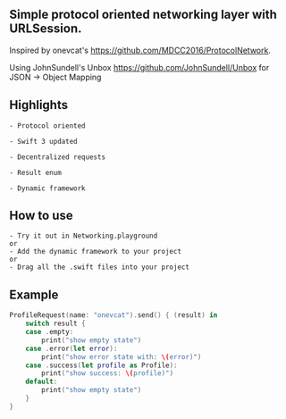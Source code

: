 ## Simple protocol oriented networking layer with URLSession.   

Inspired by onevcat's https://github.com/MDCC2016/ProtocolNetwork.  

Using JohnSundell's Unbox https://github.com/JohnSundell/Unbox for JSON -> Object Mapping

## Highlights
```
- Protocol oriented

- Swift 3 updated 

- Decentralized requests

- Result enum

- Dynamic framework
```

## How to use
```
- Try it out in Networking.playground 
or 
- Add the dynamic framework to your project
or 
- Drag all the .swift files into your project
```

## Example
```swift
ProfileRequest(name: "onevcat").send() { (result) in
    switch result {
    case .empty:
        print("show empty state")
    case .error(let error):
        print("show error state with: \(error)")
    case .success(let profile as Profile):
        print("show success: \(profile)")
    default:
        print("show empty state")
    }
}
```
